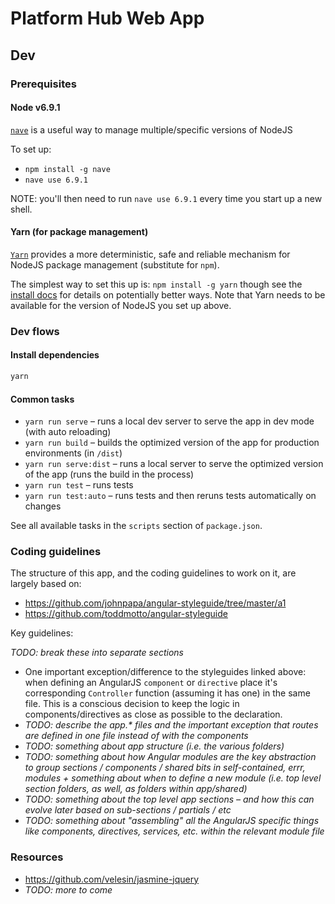 # Platform Hub Web App

## Dev

### Prerequisites

#### Node v6.9.1

[`nave`](https://github.com/isaacs/nave) is a useful way to manage multiple/specific versions of NodeJS

To set up:
- `npm install -g nave`
- `nave use 6.9.1`

NOTE: you'll then need to run `nave use 6.9.1` every time you start up a new shell.

#### Yarn (for package management)

[`Yarn`](https://yarnpkg.com) provides a more deterministic, safe and reliable mechanism for NodeJS package management (substitute for `npm`).

The simplest way to set this up is: `npm install -g yarn` though see the [install docs](https://yarnpkg.com/en/docs/install) for details on potentially better ways. Note that Yarn needs to be available for the version of NodeJS you set up above.

### Dev flows

#### Install dependencies

```bash
yarn
```

#### Common tasks

- `yarn run serve` – runs a local dev server to serve the app in dev mode (with auto reloading)
- `yarn run build` – builds the optimized version of the app for production environments (in `/dist`)
- `yarn run serve:dist` – runs a local server to serve the optimized version of the app (runs the build in the process)
- `yarn run test` – runs tests
- `yarn run test:auto` – runs tests and then reruns tests automatically on changes

See all available tasks in the `scripts` section of `package.json`.

### Coding guidelines

The structure of this app, and the coding guidelines to work on it, are largely based on:

- https://github.com/johnpapa/angular-styleguide/tree/master/a1
- https://github.com/toddmotto/angular-styleguide

Key guidelines:

_TODO: break these into separate sections_

- One important exception/difference to the styleguides linked above: when defining an AngularJS `component` or `directive` place it's corresponding `Controller` function (assuming it has one) in the same file. This is a conscious decision to keep the logic in components/directives as close as possible to the declaration.
- _TODO: describe the app.* files and the important exception that routes are defined in one file instead of with the components_
- _TODO: something about app structure (i.e. the various folders)_
- _TODO: something about how Angular modules are the key abstraction to group sections / components / shared bits in self-contained, errr, modules + something about when to define a new module (i.e. top level section folders, as well, as folders within app/shared)_
- _TODO: something about the top level app sections – and how this can evolve later based on sub-sections / partials / etc_
- _TODO: something about "assembling" all the AngularJS specific things like components, directives, services, etc. within the relevant module file_


### Resources

- https://github.com/velesin/jasmine-jquery
- _TODO: more to come_

